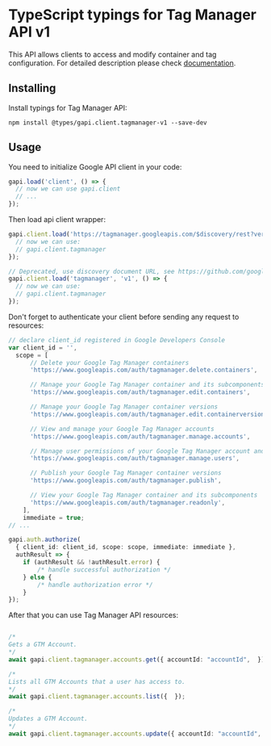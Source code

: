 # TypeScript typings for Tag Manager API v1

This API allows clients to access and modify container and tag configuration.
For detailed description please check [documentation](https://developers.google.com/tag-manager).

## Installing

Install typings for Tag Manager API:

```
npm install @types/gapi.client.tagmanager-v1 --save-dev
```

## Usage

You need to initialize Google API client in your code:

```typescript
gapi.load('client', () => {
  // now we can use gapi.client
  // ...
});
```

Then load api client wrapper:

```typescript
gapi.client.load('https://tagmanager.googleapis.com/$discovery/rest?version=v1', () => {
  // now we can use:
  // gapi.client.tagmanager
});
```

```typescript
// Deprecated, use discovery document URL, see https://github.com/google/google-api-javascript-client/blob/master/docs/reference.md#----gapiclientloadname----version----callback--
gapi.client.load('tagmanager', 'v1', () => {
  // now we can use:
  // gapi.client.tagmanager
});
```

Don't forget to authenticate your client before sending any request to resources:

```typescript
// declare client_id registered in Google Developers Console
var client_id = '',
  scope = [
      // Delete your Google Tag Manager containers
      'https://www.googleapis.com/auth/tagmanager.delete.containers',

      // Manage your Google Tag Manager container and its subcomponents, excluding versioning and publishing
      'https://www.googleapis.com/auth/tagmanager.edit.containers',

      // Manage your Google Tag Manager container versions
      'https://www.googleapis.com/auth/tagmanager.edit.containerversions',

      // View and manage your Google Tag Manager accounts
      'https://www.googleapis.com/auth/tagmanager.manage.accounts',

      // Manage user permissions of your Google Tag Manager account and container
      'https://www.googleapis.com/auth/tagmanager.manage.users',

      // Publish your Google Tag Manager container versions
      'https://www.googleapis.com/auth/tagmanager.publish',

      // View your Google Tag Manager container and its subcomponents
      'https://www.googleapis.com/auth/tagmanager.readonly',
    ],
    immediate = true;
// ...

gapi.auth.authorize(
  { client_id: client_id, scope: scope, immediate: immediate },
  authResult => {
    if (authResult && !authResult.error) {
        /* handle successful authorization */
    } else {
        /* handle authorization error */
    }
});
```

After that you can use Tag Manager API resources: <!-- TODO: make this work for multiple namespaces -->

```typescript

/*
Gets a GTM Account.
*/
await gapi.client.tagmanager.accounts.get({ accountId: "accountId",  });

/*
Lists all GTM Accounts that a user has access to.
*/
await gapi.client.tagmanager.accounts.list({  });

/*
Updates a GTM Account.
*/
await gapi.client.tagmanager.accounts.update({ accountId: "accountId",  });
```
